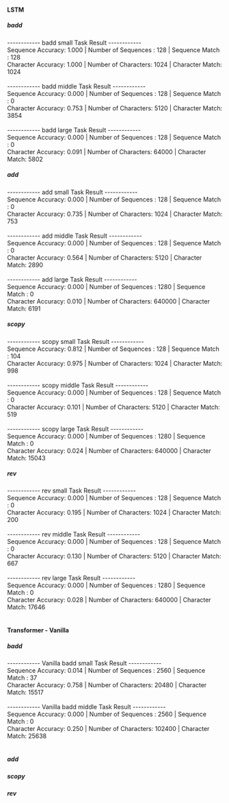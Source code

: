 #### LSTM

##### badd
------------ badd small Task Result ------------ <br>
	Sequence  Accuracy: 1.000 | Number of Sequences :   128 |  Sequence Match :   128 <br>
	Character Accuracy: 1.000 | Number of Characters:  1024 |  Character Match:  1024 <br>
<br>
------------ badd middle Task Result ------------<br>
	Sequence  Accuracy: 0.000 | Number of Sequences :   128 |  Sequence Match :     0 <br>
	Character Accuracy: 0.753 | Number of Characters:  5120 |  Character Match:  3854 <br>
<br>
------------ badd large Task Result ------------<br>
	Sequence  Accuracy: 0.000 | Number of Sequences :   128 |  Sequence Match :     0 <br>
	Character Accuracy: 0.091 | Number of Characters: 64000 |  Character Match:  5802 <br>

##### add
------------ add small Task Result ------------<br>
	Sequence  Accuracy: 0.000 | Number of Sequences :   128 |  Sequence Match :     0 <br>
	Character Accuracy: 0.735 | Number of Characters:  1024 |  Character Match:   753 <br>
<br>
------------ add middle Task Result ------------<br>
	Sequence  Accuracy: 0.000 | Number of Sequences :   128 |  Sequence Match :     0 <br>
	Character Accuracy: 0.564 | Number of Characters:  5120 |  Character Match:  2890 <br>
<br>
------------ add large Task Result ------------<br>
	Sequence  Accuracy: 0.000 | Number of Sequences :  1280 |  Sequence Match :     0 <br>
	Character Accuracy: 0.010 | Number of Characters: 640000 |  Character Match:  6191 <br>

##### scopy
------------ scopy small Task Result ------------<br>
	Sequence  Accuracy: 0.812 | Number of Sequences :   128 |  Sequence Match :   104 <br>
	Character Accuracy: 0.975 | Number of Characters:  1024 |  Character Match:   998 <br>
<br>
------------ scopy middle Task Result ------------<br>
	Sequence  Accuracy: 0.000 | Number of Sequences :   128 |  Sequence Match :     0<br>
	Character Accuracy: 0.101 | Number of Characters:  5120 |  Character Match:   519<br>
<br>
------------ scopy large Task Result ------------<br>
	Sequence  Accuracy: 0.000 | Number of Sequences :  1280 |  Sequence Match :     0<br>
	Character Accuracy: 0.024 | Number of Characters: 640000 |  Character Match: 15043<br>

##### rev
------------ rev small Task Result ------------<br>
	Sequence  Accuracy: 0.000 | Number of Sequences :   128 |  Sequence Match :     0<br>
	Character Accuracy: 0.195 | Number of Characters:  1024 |  Character Match:   200<br>
<br>
------------ rev middle Task Result ------------<br>
	Sequence  Accuracy: 0.000 | Number of Sequences :   128 |  Sequence Match :     0<br>
	Character Accuracy: 0.130 | Number of Characters:  5120 |  Character Match:   667<br>
<br>
------------ rev large Task Result ------------<br>
	Sequence  Accuracy: 0.000 | Number of Sequences :  1280 |  Sequence Match :     0<br>
	Character Accuracy: 0.028 | Number of Characters: 640000 |  Character Match: 17646<br>
<br>

#### Transformer - Vanilla

##### badd
------------ Vanilla badd small Task Result ------------<br>
	Sequence  Accuracy: 0.014 | Number of Sequences :  2560 |  Sequence Match :    37<br>
	Character Accuracy: 0.758 | Number of Characters: 20480 |  Character Match: 15517<br>
<br>
------------ Vanilla badd middle Task Result ------------<br>
	Sequence  Accuracy: 0.000 | Number of Sequences :  2560 |  Sequence Match :     0<br>
	Character Accuracy: 0.250 | Number of Characters: 102400 |  Character Match: 25638<br>
<br>

##### add
##### scopy
##### rev
